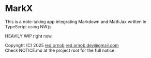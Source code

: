 # MarkX
This is a note-taking app integrating Markdown and MathJax written in TypeScript using NW.js

HEAVILY WIP right now.

Copyright (C) 2025 [red.ornob](https://github.com/red-ornob) [<red.ornob.dev@gmail.com>](mailto:red.ornob.dev@gmail.com)\
Check NOTICE.md at the project root for the full notice.
